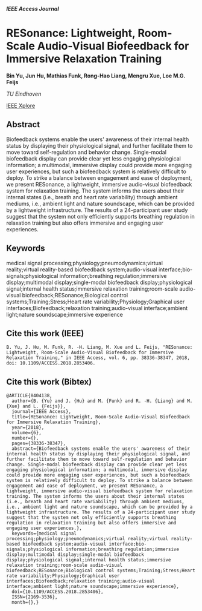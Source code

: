 
___IEEE Access Journal___

# RESonance: Lightweight, Room-Scale Audio-Visual Biofeedback for Immersive Relaxation Training
__Bin Yu, Jun Hu, Mathias Funk, Rong-Hao Liang, Mengru Xue, Loe M.G. Feijs__

_TU Eindhoven_

[IEEE Xplore](https://ieeexplore.ieee.org/document/8404138)


## Abstract
Biofeedback systems enable the users' awareness of their internal health status by displaying their physiological signal, and further facilitate them to move toward self-regulation and behavior change. Single-modal biofeedback display can provide clear yet less engaging physiological information; a multimodal, immersive display could provide more engaging user experiences, but such a biofeedback system is relatively difficult to deploy. To strike a balance between engagement and ease of deployment, we present RESonance, a lightweight, immersive audio-visual biofeedback system for relaxation training. The system informs the users about their internal states (i.e., breath and heart rate variability) through ambient mediums, i.e., ambient light and nature soundscape, which can be provided by a lightweight infrastructure. The results of a 24-participant user study suggest that the system not only efficiently supports breathing regulation in relaxation training but also offers immersive and engaging user experiences.

## Keywords
medical signal processing;physiology;pneumodynamics;virtual reality;virtual reality-based biofeedback system;audio-visual interface;bio-signals;physiological information;breathing regulation;immersive display;multimodal display;single-modal biofeedback display;physiological signal;internal health status;immersive relaxation training;room-scale audio-visual biofeedback;RESonance;Biological control systems;Training;Stress;Heart rate variability;Physiology;Graphical user interfaces;Biofeedback;relaxation training;audio-visual interface;ambient light;nature soundscape;immersive experience

## Cite this work (IEEE)
```
B. Yu, J. Hu, M. Funk, R. -H. Liang, M. Xue and L. Feijs, "RESonance: Lightweight, Room-Scale Audio-Visual Biofeedback for Immersive Relaxation Training," in IEEE Access, vol. 6, pp. 38336-38347, 2018, doi: 10.1109/ACCESS.2018.2853406.
```

## Cite this work (Bibtex)
```
@ARTICLE{8404138,
  author={B. {Yu} and J. {Hu} and M. {Funk} and R. -H. {Liang} and M. {Xue} and L. {Feijs}},
  journal={IEEE Access}, 
  title={RESonance: Lightweight, Room-Scale Audio-Visual Biofeedback for Immersive Relaxation Training}, 
  year={2018},
  volume={6},
  number={},
  pages={38336-38347},
  abstract={Biofeedback systems enable the users' awareness of their internal health status by displaying their physiological signal, and further facilitate them to move toward self-regulation and behavior change. Single-modal biofeedback display can provide clear yet less engaging physiological information; a multimodal, immersive display could provide more engaging user experiences, but such a biofeedback system is relatively difficult to deploy. To strike a balance between engagement and ease of deployment, we present RESonance, a lightweight, immersive audio-visual biofeedback system for relaxation training. The system informs the users about their internal states (i.e., breath and heart rate variability) through ambient mediums, i.e., ambient light and nature soundscape, which can be provided by a lightweight infrastructure. The results of a 24-participant user study suggest that the system not only efficiently supports breathing regulation in relaxation training but also offers immersive and engaging user experiences.},
  keywords={medical signal processing;physiology;pneumodynamics;virtual reality;virtual reality-based biofeedback system;audio-visual interface;bio-signals;physiological information;breathing regulation;immersive display;multimodal display;single-modal biofeedback display;physiological signal;internal health status;immersive relaxation training;room-scale audio-visual biofeedback;RESonance;Biological control systems;Training;Stress;Heart rate variability;Physiology;Graphical user interfaces;Biofeedback;relaxation training;audio-visual interface;ambient light;nature soundscape;immersive experience},
  doi={10.1109/ACCESS.2018.2853406},
  ISSN={2169-3536},
  month={},}
```